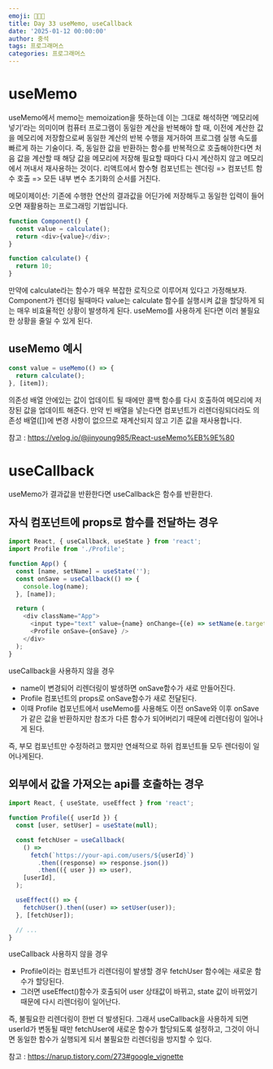 ```yaml
---
emoji: 👨🏻‍💻
title: Day 33 useMemo, useCallback
date: '2025-01-12 00:00:00'
author: 중석
tags: 프로그래머스
categories: 프로그래머스
---
```


# useMemo

useMemo에서 memo는 memoization을 뜻하는데 이는 그대로 해석하면 ‘메모리에 넣기’라는 의미이며 컴퓨터 프로그램이 동일한 계산을 반복해야 할 때,
이전에 계산한 값을 메모리에 저장함으로써 동일한 계산의 반복 수행을 제거하여 프로그램 실행 속도를 빠르게 하는 기술이다.
즉, 동일한 값을 반환하는 함수를 반복적으로 호출해야한다면 처음 값을 계산할 때 해당 값을 메모리에 저장해 필요할 때마다 다시 계산하지 않고 메모리에서 꺼내서 재사용하는 것이다.
리액트에서 함수형 컴포넌트는 렌더링 => 컴포넌트 함수 호출 => 모든 내부 변수 초기화의 순서를 거친다.

메모이제이션: 기존에 수행한 연산의 결과값을 어딘가에 저장해두고 동일한 입력이 들어오면 재활용하는 프로그래밍 기법입니다.

```js
function Component() {
  const value = calculate();
  return <div>{value}</div>;
}

function calculate() {
  return 10;
}
```

만약에 calculate라는 함수가 매우 복잡한 로직으로 이루어져 있다고 가정해보자.
Component가 렌더링 될때마다 value는 calculate 함수를 실행시켜 값을 할당하게 되는 매우 비효율적인 상황이 발생하게 된다.
useMemo를 사용하게 된다면 이러 불필요한 상황을 줄일 수 있게 된다.

## useMemo 예시

```js
const value = useMemo(() => {
  return calculate();
}, [item]);
```

의존성 배열 안에있는 값이 업데이트 될 때에만 콜백 함수를 다시 호출하여 메모리에 저장된 값을 업데이트 해준다.
만약 빈 배열을 넣는다면 컴포넌트가 리렌더링되더라도 의존성 배열([])에 변경 사항이 없으므로 재계산되지 않고 기존 값을 재사용합니다.

참고 : https://velog.io/@jinyoung985/React-useMemo%EB%9E%80

# useCallback

useMemo가 결과값을 반환한다면 useCallback은 함수를 반환한다.

## 자식 컴포넌트에 props로 함수를 전달하는 경우

```js
import React, { useCallback, useState } from 'react';
import Profile from './Profile';

function App() {
  const [name, setName] = useState('');
  const onSave = useCallback(() => {
    console.log(name);
  }, [name]);

  return (
    <div className="App">
      <input type="text" value={name} onChange={(e) => setName(e.target.value)} />
      <Profile onSave={onSave} />
    </div>
  );
}
```

useCallback을 사용하지 않을 경우

- name이 변경되어 리렌더링이 발생하면 onSave함수가 새로 만들어진다.
- Profile 컴포넌트의 props로 onSave함수가 새로 전달된다.
- 이때 Profile 컴포넌트에서 useMemo를 사용해도 이전 onSave와 이후 onSave가 같은 값을 반환하지만 참조가 다른 함수가 되어버리기 때문에 리렌더링이 일어나게 된다.

즉, 부모 컴포넌트만 수정하려고 했지만 연쇄적으로 하위 컴포넌트들 모두 렌더링이 일어나게된다.

## 외부에서 값을 가져오는 api를 호출하는 경우

```js
import React, { useState, useEffect } from 'react';

function Profile({ userId }) {
  const [user, setUser] = useState(null);

  const fetchUser = useCallback(
    () =>
      fetch(`https://your-api.com/users/${userId}`)
        .then((response) => response.json())
        .then(({ user }) => user),
    [userId],
  );

  useEffect(() => {
    fetchUser().then((user) => setUser(user));
  }, [fetchUser]);

  // ...
}
```

useCallback 사용하지 않을 경우

- Profile이라는 컴포넌트가 리렌더링이 발생할 경우 fetchUser 함수에는 새로운 함수가 할당된다.
- 그러면 useEffect()함수가 호출되어 user 상태값이 바뀌고, state 값이 바뀌었기 때문에 다시 리렌더링이 일어난다.

즉, 불필요한 리렌더링이 한번 더 발생된다. 그래서 useCallback을 사용하게 되면 userId가 변동될 때만 fetchUser에 새로운 함수가 할당되도록 설정하고,
그것이 아니면 동일한 함수가 실행되게 되서 불필요한 리렌더링을 방지할 수 있다.

참고 : https://narup.tistory.com/273#google_vignette

```toc

```
